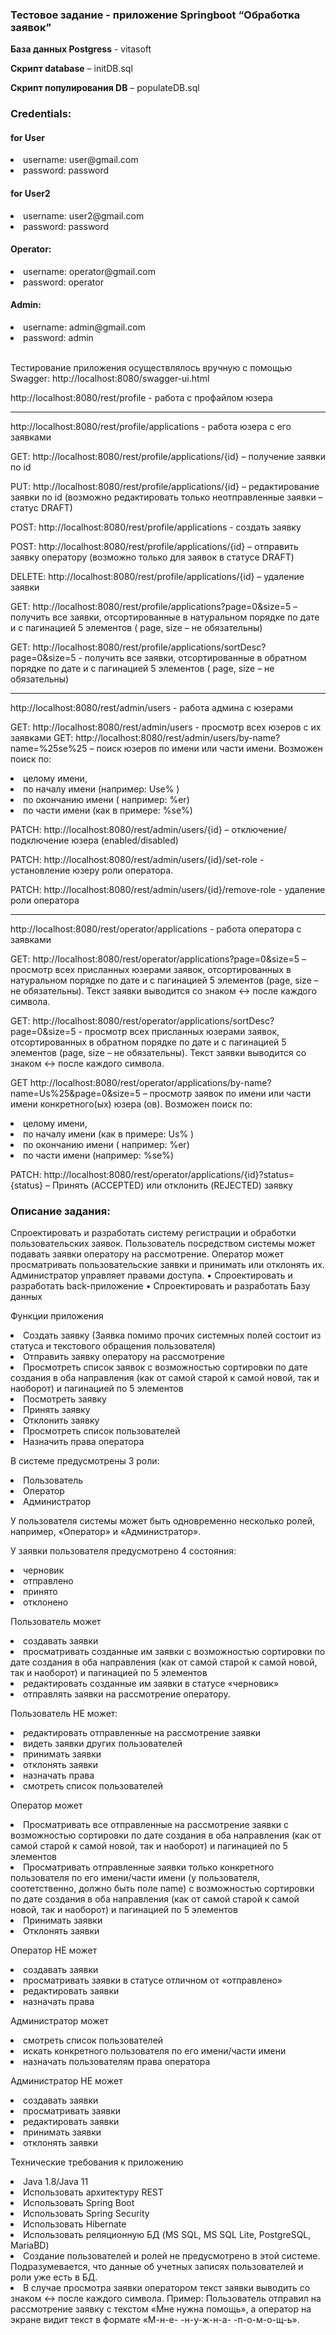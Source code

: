 <h3>Тестовое задание - приложение Springboot “Обработка заявок”</h3>

<b>База данных Postgress</b>  - vitasoft

<b>Скрипт database</b> – initDB.sql

<b>Скрипт популирования DB</b> – populateDB.sql</p>



<h3>Credentials:</h3>

<h4>for User</h4>
<li>username: user@gmail.com</li>
<li>password: password</li>
<h4>for User2</h4>
<li>username: user2@gmail.com</li>
<li>password: password</li>
<h4>Operator:</h4>   
<li>username: operator@gmail.com</li>
<li>password: operator</li>

<h4>Admin:</h4>           
<li>username: admin@gmail.com</li>
<li>password:  admin</li> 
<br>


Тестирование приложения осуществлялось вручную с помощью Swagger:
http://localhost:8080/swagger-ui.html


http://localhost:8080/rest/profile - работа с профайлом юзера
<hr>

http://localhost:8080/rest/profile/applications - работа юзера с его заявками

   GET: http://localhost:8080/rest/profile/applications/{id} – получение заявки по id</li>
   
PUT: http://localhost:8080/rest/profile/applications/{id} – редактирование заявки по id (возможно редактировать только неотправленные заявки – статус DRAFT)

POST: http://localhost:8080/rest/profile/applications - создать заявку 

POST: http://localhost:8080/rest/profile/applications/{id} – отправить заявку оператору (возможно только для заявок в статусе DRAFT)

DELETE: http://localhost:8080/rest/profile/applications/{id} – удаление заявки 
   
GET: http://localhost:8080/rest/profile/applications?page=0&size=5 – получить все заявки, отсортированные в натуральном порядке по дате и с пагинацией 5 элементов ( page, size – не обязательны)
   
GET: http://localhost:8080/rest/profile/applications/sortDesc?page=0&size=5 - получить все заявки, отсортированные в обратном порядке по дате и с пагинацией 5 элементов ( page, size – не обязательны)
<hr>

http://localhost:8080/rest/admin/users - работа админа с юзерами

GET: http://localhost:8080/rest/admin/users - просмотр всех юзеров с их заявками
GET: http://localhost:8080/rest/admin/users/by-name?name=%25se%25 – поиск юзеров по имени или части имени. 
Возможен поиск по:
<li>целому имени,</li>
<li>по началу имени (например: Use% )</li>
<li>по окончанию имени ( например: %er)</li>
<li>по части имени (как в примере: %se%)</li>

PATCH: http://localhost:8080/rest/admin/users/{id} – отключение/подключение юзера (enabled/disabled)

PATCH: http://localhost:8080/rest/admin/users/{id}/set-role - установление юзеру роли оператора.

PATCH: http://localhost:8080/rest/admin/users/{id}/remove-role - удаление роли оператора
<hr>

http://localhost:8080/rest/operator/applications - работа оператора с заявками

GET: http://localhost:8080/rest/operator/applications?page=0&size=5 – просмотр всех присланных юзерами заявок, отсортированных в натуральном порядке по дате и с пагинацией 5 элементов (page, size – не обязательны). Текст заявки выводится со знаком <-> после каждого символа.

GET: http://localhost:8080/rest/operator/applications/sortDesc?page=0&size=5 - просмотр всех присланных юзерами заявок, отсортированных в обратном порядке по дате и с пагинацией 5 элементов (page, size – не обязательны). Текст заявки выводится со знаком <-> после каждого символа.

GET http://localhost:8080/rest/operator/applications/by-name?name=Us%25&page=0&size=5 – просмотр заявок по имени или части имени конкретного(ых) юзера (ов). 
Возможен поиск по:
<li>целому имени,</li>
<li>по началу имени (как в примере: Us% ) </li>
<li>по окончанию имени ( например: %er)</li>
<li>по части имени (например: %se%)</li>

PATCH: http://localhost:8080/rest/operator/applications/{id}?status={status} –
Принять (ACCEPTED) или отклонить (REJECTED) заявку


<h3>Описание задания:</h3>
Спроектировать и разработать систему регистрации и обработки пользовательских заявок. 
Пользователь посредством системы может подавать заявки оператору на рассмотрение. 
Оператор может просматривать пользовательские заявки и принимать или отклонять их. 
Администратор управляет правами доступа.
• Спроектировать и разработать back-приложение
• Спроектировать и разработать Базу данных

Функции приложения
<li> Создать заявку (Заявка помимо прочих системных полей состоит из статуса и текстового обращения пользователя)</li>
<li>Отправить заявку оператору на рассмотрение</li>
<li>Просмотреть список заявок с возможностью сортировки по дате создания в оба направления (как от самой старой к самой новой, так и наоборот) и пагинацией по 5 элементов</li>
<li>Посмотреть заявку</li>
<li>Принять заявку</li>
<li>Отклонить заявку</li>
<li>Просмотреть список пользователей</li>
<li>Назначить права оператора</li>

В системе предусмотрены 3 роли:
<li>Пользователь</li>
<li>Оператор</li>
<li>Администратор</li>

У пользователя системы может быть одновременно несколько ролей, например, «Оператор» и «Администратор».

У заявки пользователя предусмотрено 4 состояния:
<li>черновик</li>
<li>отправлено</li> 
<li>принято</li>
<li>отклонено</li> 

Пользователь может
<li>создавать заявки</li>
<li>просматривать созданные им заявки с возможностью сортировки по дате создания в оба направления (как от самой старой к самой новой, так и наоборот) и пагинацией по 5 элементов</li>
<li>редактировать созданные им заявки в статусе «черновик»</li>
<li>отправлять заявки на рассмотрение оператору.</li>

Пользователь НЕ может:
<li>редактировать отправленные на рассмотрение заявки</li>
<li>видеть заявки других пользователей</li>
<li>принимать заявки</li>
<li>отклонять заявки</li>
<li>назначать права</li>
<li>смотреть список пользователей</li>

Оператор может
<li>Просматривать все отправленные на рассмотрение  заявки с возможностью сортировки по дате создания в оба направления (как от самой старой к самой новой, так и наоборот) и пагинацией по 5 элементов </li>
<li>Просматривать отправленные заявки только конкретного пользователя по его имени/части имени (у пользователя, соотетственно, должно быть поле name) с возможностью сортировки по дате создания в оба направления (как от самой старой к самой новой, так и наоборот) и пагинацией по 5 элементов</li>
<li>Принимать заявки</li>
<li>Отклонять заявки</li>

Оператор НЕ может
<li>создавать заявки</li>
<li>просматривать заявки в статусе отличном от «отправлено»</li> 
<li>редактировать заявки</li>
<li>назначать права</li>

Администратор может
<li>смотреть список пользователей</li>
<li>искать конкретного пользователя по его имени/части имени</li>
<li>назначать пользователям права оператора</li>

Администратор НЕ может
<li>создавать заявки</li>
<li>просматривать заявки</li>
<li>редактировать заявки</li>
<li>принимать заявки</li> 
<li>отклонять заявки</li>


Технические требования к приложению
<li>Java 1.8/Java 11</li>
<li>Использовать архитектуру REST</li>
<li>Использовать Spring Boot</li>
<li>Использовать Spring Security</li>
<li>Использовать Hibernate</li> 
<li>Использовать реляционную БД (MS SQL, MS SQL Lite, PostgreSQL, MariaBD)</li> 
<li>Создание пользователей и ролей не предусмотрено в этой системе. Подразумевается, что данные об учетных записях пользователей и роли уже есть в БД.</li>
<li>В случае просмотра заявки оператором текст заявки выводить со знаком <-> после каждого символа. Пример: Пользователь отправил на рассмотрение заявку с текстом «Мне нужна помощь», а оператор на экране видит текст в формате «М-н-е- -н-у-ж-н-а- -п-о-м-о-щ-ь».</li>
